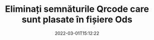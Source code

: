 ---
############################# Static ############################
layout: "auto-gen-signature"
date: 2022-03-01T15:12:22
draft: false
operation: Delete
signaturetype: Qrcode
fileformat: Ods
productName: .NET
lang: ro
productCode: net
otherformats: pdf doc docx docm dot dotm dotx odt ott rtf xls xlsx xlsm xlsb csv ods ots xltx xltm ppt pptx pps ppsx odp otp potx potm pptm ppsm
breadcrumb: Put Qrcode signature on Ods for C#

############################# Head ############################
head_title: "Ștergeți semnăturile Qrcode din fișierele Ods prin C#"
head_description: "Ștergerea anumitor semnături Qrcode din documentele Ods semnate poate fi efectuată cu ușurință cu ajutorul unui cod scurt .NET."

############################# Header ############################
title: "Eliminați semnăturile Qrcode care sunt plasate în fișiere Ods"
description: "Ștergeți diferite semnături Qrcode din documentele Ods. Eliminarea semnăturilor Qrcode necesită un cod simplu C#."
bg_image: "https://cms.admin.containerize.com/templates/aspose/App_Themes/V3/images/bg/header1.png"
bg_overlay: false
button:
    enable: true

############################# SubMenu ############################
submenu:
    enable: true

    left:
        img_alt: "GroupDocs.Signature for .NET"
        image: "https://cms.admin.containerize.com/templates/groupdocs/images/product-logos/90x90-noborder/groupdocs-signature-net.png"
        product: "GroupDocs.Signature"
        platform: ".NET"



############################# About ############################
about:
    enable: true
    title: "Obțineți informații despre funcțiile API-ului GroupDocs.Signature for .NET"
    content: |
        [GroupDocs.Signature for .NET](https://products.groupdocs.com/signature/net/) API oferă multe modalități de a vă procesa documentele folosind semnături electronice. Sunt disponibile semnături digitale precum texte, imagini, certificate digitale, coduri de bare, coduri QR, ștampile sau metadate. Clienții au posibilitatea de a adăuga, șterge, actualiza, verifica sau căuta semnături digitale în PDF-uri, documente MS Word, registre de lucru MS Excel, prezentări MS PowerPoint, fișiere Adobe Photoshop și diferite formate de imagine. Sunt oferite un număr mare de funcții și setări utile.
    

############################# Steps ############################
steps:
    enable: true
    title_left: "Cum să eliminați semnăturile Qrcode din documentul dvs. Ods"
    content_left: |
        [GroupDocs.Signature for .NET](https://products.groupdocs.com/signature/net/) oferă o funcție utilă pentru ștergerea documentelor Ods de semnăturile Qrcode cu câteva linii de cod.
        
        * În primul rând, instanțiază obiectul Signature care trece calea către documentul tău ca parametru de constructor.
        * Apoi, creați un obiect de semnătură adecvat și configurați identificatorul unic al acestuia.
        * {steps.content_left.step_3}
        * {steps.content_left.step_4}

    title_right: "Cerințe de sistem"
    content_right: |
        GroupDocs.Signature for .NET sunt acceptate pe toate platformele și sistemele de operare majore. Înainte de a executa codul de mai jos, vă rugăm să vă asigurați că aveți următoarele cerințe preliminare instalate pe sistemul dumneavoastră.

        * Sisteme de operare: Microsoft Windows, Linux, MacOS
        * Medii de dezvoltare: Microsoft Visual Studio, Xamarin, MonoDevelop
        * Frameworks: .NET Framework, .NET Standard, .NET Core, Mono
        * Descărcați cea mai recentă versiune a GroupDocs.Signature for .NET de la [Nuget](https://www.nuget.org/packages/groupdocs.signature)
         
    code: |
        ```csharp    
                
        // Set up input Ods file
        string filePath = "input.ods";

        // Instantiate Signature for input file
        using (GroupDocs.Signature.Signature signature = new GroupDocs.Signature.Signature(filePath))
        {
                // Id of signature which is supposed to be deleted
                // such Id may be obtained as result of search operation
                string id = "eff64a14-dad9-47b0-88e5-2ee4e3604e71";

                // provide signature features to delete
                // set up particular signature id
                QrCodeSignature signatureToDelete = new QrCodeSignature(id);

                // delete signature
                bool deleteResult = signature.Delete(signatureToDelete);

                // process deletion result
                if (deleteResult)
                {
                    Console.WriteLine("Signature was deleted successfully!");
                }
        }
        ```

############################# Demos ############################
demos:
    enable: true
    title: "Semnează cu Qrcode semnături Demo live"
    content: |
       Adăugați diverse semnături electronice în fișierul Ods chiar acum, vizitând site-ul web [GroupDocs.Signature App](https://products.groupdocs.app/signature/family).          

############################# More Formats ############################
more_formats:
    enable: true
    title: "Ștergeți-vă semnăturile Qrcode cu C#"
    content: |
        "Ștergerea semnăturilor electronice care au fost adăugate la diferite formate de documente. Eliminați rapid semnăturile fără cod suplimentar."
    format: 
       
       
back_to_top:
    enable: true
---